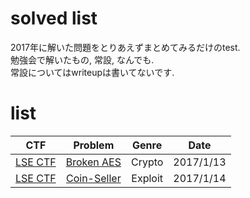 # solved list
2017年に解いた問題をとりあえずまとめてみるだけのtest.  
勉強会で解いたもの, 常設, なんでも.  
常設についてはwriteupは書いてないです.

# list
| CTF        | Problem     | Genre        | Date        |
|:----------:|:-----------:|:------------:|:-----------:|
|[LSE CTF](https://ctf.lse.epita.fr/ex/)|[Broken AES](https://ctf.lse.epita.fr/ex/25/)|Crypto|2017/1/13|
|[LSE CTF](https://ctf.lse.epita.fr/ex/)|[Coin-Seller](https://ctf.lse.epita.fr/ex/37/)|Exploit|2017/1/14|
